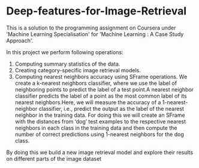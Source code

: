 # Deep-features-for-Image-Retrieval

This is a solution to the programming assignment on Coursera under 'Machine Learning Specialisation' for 'Machine Learning : A Case Study Approach'.

In this project we perform following operations:

1) Computing summary statistics of the data.
2)  Creating category-specific image retrieval models.
3)  Computing nearest neighbors accuracy using SFrame operations.
We create a k-nearest neighbors classifier, where we use the label of neighboring points to predict the label of a test point.A nearest neighbor classifier predicts the label of a point as the most common label of its nearest neighbors.Here, we will measure the accuracy of a 1-nearest-neighbor classifier, i.e., predict the output as the label of the nearest neighbor in the training data.
For doing this we will create an SFrame with the distances from ‘dog’ test examples to the respective nearest neighbors in each class in the training data and then compute the number of correct predictions using 1-nearest neighbors for the dog class.

By doing this we build a new image retrieval model and explore their results on different parts of the image dataset
